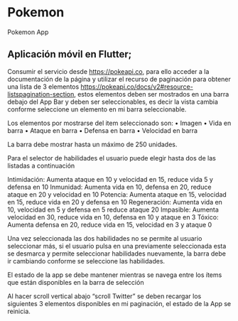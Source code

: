 # Pokemon

Pokemon App

## Aplicación móvil en Flutter;

Consumir el servicio desde https://pokeapi.co, para ello acceder a la documentación de la
página y utilizar el recurso de paginación para obtener una lista de 3 elementos
https://pokeapi.co/docs/v2#resource-listspagination-section, estos elementos deben ser
mostrados en una barra debajo del App Bar y deben ser seleccionables, es decir la vista
cambia conforme seleccione un elemento en mi barra seleccionable.

Los elementos por mostrarse del item seleccionado son:
• Imagen
• Vida en barra
• Ataque en barra
• Defensa en barra
• Velocidad en barra

La barra debe mostrar hasta un máximo de 250 unidades.


Para el selector de habilidades el usuario puede elegir hasta dos de las listadas a
continuación

Intimidación: Aumenta ataque en 10 y velocidad en 15, reduce vida 5 y defensa en 10
Inmunidad: Aumenta vida en 10, defensa en 20, reduce ataque en 20 y velocidad en 10
Potencia: Aumenta ataque en 15, velocidad en 15, reduce vida en 20 y defensa en 10
Regeneración: Aumenta vida en 10, velocidad en 5 y defensa en 5 reduce ataque 20
Impasible: Aumenta velocidad en 30, reduce vida en 10, defensa en 10 y ataque en 3
Tóxico: Aumenta defensa en 20, reduce vida en 15, velocidad en 3 y ataque 0

Una vez seleccionada las dos habilidades no se permite al usuario seleccionar más, si el
usuario pulsa en una previamente seleccionada esta se desmarca y permite seleccionar
habilidades nuevamente, la barra debe ir cambiando conforme se seleccione las
habilidades.

El estado de la app se debe mantener mientras se navega entre los ítems que están
disponibles en la barra de selección

Al hacer scroll vertical abajo “scroll Twitter” se deben recargar los siguientes 3 elementos
disponibles en mi paginación, el estado de la App se reinicia.
